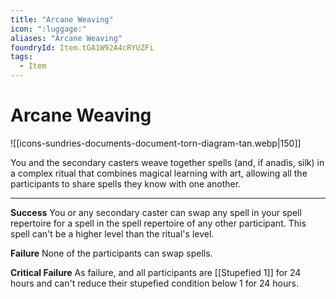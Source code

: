 ```yaml
---
title: "Arcane Weaving"
icon: ":luggage:"
aliases: "Arcane Weaving"
foundryId: Item.tGA1W92A4cRYUZFi
tags:
  - Item
---
```


# Arcane Weaving
![[icons-sundries-documents-document-torn-diagram-tan.webp|150]]

You and the secondary casters weave together spells (and, if anadis, silk) in a complex ritual that combines magical learning with art, allowing all the participants to share spells they know with one another.

* * *

**Success** You or any secondary caster can swap any spell in your spell repertoire for a spell in the spell repertoire of any other participant. This spell can't be a higher level than the ritual's level.

**Failure** None of the participants can swap spells.

**Critical Failure** As failure, and all participants are [[Stupefied 1]] for 24 hours and can't reduce their stupefied condition below 1 for 24 hours.

